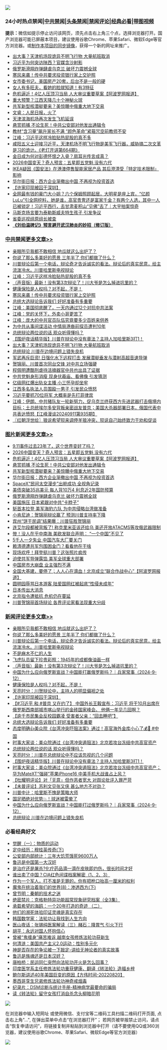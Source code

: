 ![](https://raw.githubusercontent.com/jsvpn/jsproxy/dev/64photo/fqnews-qr.jpg)

<div id="tt">
<h3>24小时热点禁闻|<a href="#%E4%B8%AD%E5%85%B1%E7%A6%81%E9%97%BB%E6%9B%B4%E5%A4%9A%E6%96%87%E7%AB%A0">中共禁闻</a>|<a href="#%E5%9B%BE%E7%89%87%E6%96%B0%E9%97%BB%E6%9B%B4%E5%A4%9A%E6%96%87%E7%AB%A0">头条禁闻</a>|<a href="#%E6%96%B0%E9%97%BB%E8%AF%84%E8%AE%BA%E6%9B%B4%E5%A4%9A%E6%96%87%E7%AB%A0">禁闻评论|<a href="#%E5%BF%85%E7%9C%8B%E7%BB%8F%E5%85%B8%E5%A5%BD%E6%96%87">经典必看</a>|<a href="https://696153.xyz/3" target="_blank">带图视频</a></h3>
<div><b>提示：</b>微信如提示停止访问该网页，须先点击右上角三个点，选择浏览器打开。国产浏览器可能已屏蔽本项目，建议使用谷歌Chrome、苹果Safari、微软Edge等官方浏览器。或<a href="%E5%88%B6%E4%BD%9Cgit%E7%A6%81%E9%97%BB%E9%95%9C%E5%83%8F.md">制作本项目的同步镜像</a>，获得一个新的网址来推广。</div>
<ul>

<li><a href="/cbnews/20240912/2087792.md">出大事？天津机场现诡异不明飞行物 大量航班取消</a></li>
<li><a href="/baitai/20240912/2087776.md">习近平为何突访陕西？官媒含沙射影</a></li>
<li><a href="/topimagenews/20240912/2087753.md">俄罗斯滑翔炸弹肆虐乌克兰 破坏力震撼全球</a></li>
<li><a href="/cbnews/20240913/2087937.md">寒风来袭！传中共要求投资银行家上交护照</a></li>
<li><a href="/cnnews/20240913/2087984.md">女市委书记，美国房产20套，后台不是一般的硬</a></li>
<li><a href="/lifebaike/20240913/2087868.md">女人有多旺夫，看她的脸就知道！有3特征</a></li>
<li><a href="/topimagenews/20240913/2087999.md">危机逼近！4亿人压顶习当局 人大审议重要草案【阿波罗网报道】</a></li>
<li><a href="/cnnews/20240913/2087962.md">重大预警？江西天降几十个神秘火球</a></li>
<li><a href="/topimagenews/20240913/2087959.md">共军新型核潜艇要来？美惊曝中俄重大地下交易</a></li>
<li><a href="/sohnews/20240912/2087775.md">文睿：人民日报，火了</a></li>
<li><a href="/itnews/20240913/2087908.md">天津滨海机场再次发生飞机延误</a></li>
<li><a href="/topimagenews/20240913/2087998.md">悬赏抓捕 不论生死！中共公安部对他发出通辑令</a></li>
<li><a href="/headline/20240913/2087933.md">教材“含习量”飙升家长不满 “颜色革命”紧箍咒空前教师不安</a></li>
<li><a href="/cbnews/20240913/2088008.md">江峰：习近平这样冷脸贴热屁股的真不多</a></li>
<li><a href="/sohnews/20240913/2088055.md">咸阳五义士迎接习近平，天津机场不明飞行物是美军飞行器，威胁搞二次文革是习的诡计。《老灯开讲第664期》</a></li>
<li><a href="/lifebaike/20240913/2088019.md">金日成为何对彭德怀恨之入骨？扇耳光传言成真？</a></li>
<li><a href="/topimagenews/20240913/2088009.md">2026中国变天？奇人预言：五星即五党魁 没有六代</a></li>
<li><a href="/headline/20240913/2087913.md">IKEA疑因《国安法》在港澳停售智能家居产品 其后澄清受「特定技术限制」影响</a></li>
<li><a href="/topimagenews/20240913/2087878.md">华尔街日报：西方企业渐撤出中国 不再视为投资首选</a></li>
<li><a href="/comments/20240913/2087955.md">【许家印现被囚于深圳】</a></li>
<li><a href="/sohnews/20240913/2088033.md">全网最有钱的豪门大小姐？六个保姆照顾起居，大明星是座上宾，“亿颜LuLu”引全网挖料，她是谁，高官贵冑还是富家千金？有两个人选，其中一人已被锁定！习近平西行，去甘肃麦积山“见佛”去了｜大宇拍案惊奇</a></li>
<li><a href="/cnnews/20240912/2087759.md">马斯克扬言要为泰勒斯威夫特生孩子 引发争议</a></li>
<li><a href="/baitai/20240913/2087875.md">省委巡视组原组长被查</a></li>
<li><b><a href="/comments/20200207/1272816.md" target="_blank">《刘伯温碑记》预言避开武汉肺炎的妙招（修订版）</a></b></li>
</ul>
</div>

<div class="catlist">
<h3><a href="/cbnews/" target="_blank">中共禁闻</a><span><a href="/cbnews/" target="_blank" rel="nofollow">更多文章>></a></span></h3>
<ul>
<li><a href="/comments/20240913/2088059.md" target="_blank">亲眼所见我都不敢相信 地瓜就这么出炉了？</a></li>
<li><a href="/comments/20240913/2088058.md" target="_blank">你说了那么多美好的愿景 三年半了 你们都做了什么？</a></li>
<li><a href="/comments/20240913/2088023.md" target="_blank">川普辩论后第一个电话，辩论奇才告诉诚实的看法。辩论后的真实民意，给主流泼冷水。川普哈里斯电视辩论</a></li>
<li><a href="/cbnews/20240913/2088008.md" target="_blank">江峰：习近平这样冷脸贴热屁股的真不多</a></li>
<li><a href="/comments/20240913/2087993.md" target="_blank">（声音版）最新！没有第3次辩论了！川大爷是怎么掉进坑里的？</a></li>
<li><a href="/comments/20240913/2087958.md" target="_blank">健康保险是人权吗？对不起，不是！</a></li>
<li><a href="/cbnews/20240913/2087937.md" target="_blank">寒风来袭！传中共要求投资银行家上交护照</a></li>
<li><a href="/comments/20240913/2087919.md" target="_blank">总统大选辩论告诉我们 好好准备有多重要</a></li>
<li><a href="/cbnews/20240913/2087897.md" target="_blank">江峰：美国彻底醒了，一天内通过12个对抗中共法案</a></li>
<li><a href="/cbnews/20240913/2087896.md" target="_blank">江峰：党的关怀下，外卖小哥更苦了</a></li>
<li><a href="/cbnews/20240913/2087895.md" target="_blank">江峰：庞大的中共官员队伍究竟要多少百姓来供养</a></li>
<li><a href="/cbnews/20240913/2087879.md" target="_blank">为中共从事间谍活动 中情局港裔前探员遭判10年</a></li>
<li><a href="/comments/20240912/2087857.md" target="_blank">总统辩论两位说的话 观众听得懂吗？</a></li>
<li><a href="/comments/20240912/2087833.md" target="_blank">【围炉夜话精华版】川普在辩论中没有章法？主持人加哈里斯3打1！</a></li>
<li><a href="/cbnews/20240912/2087792.md" target="_blank">出大事？天津机场现诡异不明飞行物 大量航班取消</a></li>
<li><a href="/comments/20240912/2087769.md" target="_blank">总统辩论 川普在边境问题上错失良机</a></li>
<li><a href="/cbnews/20240912/2087755.md" target="_blank">军武再斥巨资! 日强化水下远程打击 发展潜艇垂发与潜射高超音速导弹</a></li>
<li><a href="/cbnews/20240912/2087754.md" target="_blank">贺锦丽、川普首次同台交锋 对中共立场强硬</a></li>
<li><a href="/cbnews/20240912/2086998.md" target="_blank">程佩明遭酷刑虐待活摘器官中共也出具了证据</a></li>
<li><a href="/cbnews/20240912/2087609.md" target="_blank">中共党魁身形消瘦 现身伏羲庙、看佛像 引发猜测</a></li>
<li><a href="/cbnews/20240912/2087608.md" target="_blank">亿级网红爆出轨女主播 小三怀孕却坐牢</a></li>
<li><a href="/cbnews/20240912/2087607.md" target="_blank">江西多名执法人员围殴一男子 引发民众愤怒</a></li>
<li><a href="/cbnews/20240912/2087587.md" target="_blank">习近平要抓70位将军 大概率是先打菲律宾</a></li>
<li><a href="/cbnews/20240912/2087586.md" target="_blank">江峰：伊朗、中共猪队友一轮新努力，促乌克兰终获西方先进武器打击俄境内目标；土总统埃尔多安背叛亲密战友普京；美国大杀器部署日本，俄国代表中共表达愤怒【江峰漫谈20240911第935期】</a></li>
<li><a href="/cbnews/20240912/2087580.md" target="_blank">〖红朝浮世绘〗狼说希望狈来调停羊狼冲突，狈说自己始终致力于劝和促谈</a></li>

</ul>
</div>
<div class="catlist">
<h3><a href="/topimagenews/" target="_blank">图片新闻</a><span><a href="/topimagenews/" target="_blank" rel="nofollow">更多文章>></a></span></h3>
<ul>
<li><a href="/topimagenews/20240913/2088010.md" target="_blank">9.11事件过去23年了，这个世界变好了吗？</a></li>
<li><a href="/topimagenews/20240913/2088009.md" target="_blank">2026中国变天？奇人预言：五星即五党魁 没有六代</a></li>
<li><a href="/topimagenews/20240913/2087999.md" target="_blank">危机逼近！4亿人压顶习当局 人大审议重要草案【阿波罗网报道】</a></li>
<li><a href="/topimagenews/20240913/2087998.md" target="_blank">悬赏抓捕 不论生死！中共公安部对他发出通辑令</a></li>
<li><a href="/topimagenews/20240913/2087959.md" target="_blank">共军新型核潜艇要来？美惊曝中俄重大地下交易</a></li>
<li><a href="/topimagenews/20240913/2087878.md" target="_blank">华尔街日报：西方企业渐撤出中国 不再视为投资首选</a></li>
<li><a href="/topimagenews/20240912/2087849.md" target="_blank">SpaceX“民间太空漫步”出舱成功 全视角记录</a></li>
<li><a href="/topimagenews/20240912/2087817.md" target="_blank">美债突破35兆美元 每人背10万4 利息近2年国防预算</a></li>
<li><a href="/topimagenews/20240912/2087753.md" target="_blank">俄罗斯滑翔炸弹肆虐乌克兰 破坏力震撼全球</a></li>
<li><a href="/topimagenews/20240912/2087733.md" target="_blank">美国施压 日本紧跟对中共“卡脖子”</a></li>
<li><a href="/topimagenews/20240912/2087732.md" target="_blank">斩首本拉登 美军海豹六队 为中共侵略台湾做准备</a></li>
<li><a href="/topimagenews/20240912/2087731.md" target="_blank">小肯尼迪：贺锦丽辩论赢了 预测川普支持率下降</a></li>
<li><a href="/topimagenews/20240912/2087730.md" target="_blank">宾州“饼干民调”结果曝：川普狂胜贺锦丽</a></li>
<li><a href="/topimagenews/20240912/2087638.md" target="_blank">连艾尔段都被背叛了! 称克里米亚该还给乌 美还开放ATACMS等攻俄武器限制</a></li>
<li><a href="/topimagenews/20240912/2087535.md" target="_blank">惨！没人在乎中南海 美欧发联合声明： “一个中国”不见了</a></li>
<li><a href="/topimagenews/20240912/2087534.md" target="_blank">5千人一夕失业 中国汽车大厂要关门</a></li>
<li><a href="/topimagenews/20240912/2087532.md" target="_blank">赖清德遭共军包围困金门？看看他在干啥</a></li>
<li><a href="/topimagenews/20240912/2087531.md" target="_blank">现场欢呼！拜登挺川普？这张照片疯传</a></li>
<li><a href="/topimagenews/20240912/2087518.md" target="_blank">迫使共军导弹露馅 美军全球重大部署</a></li>
<li><a href="/topimagenews/20240912/2087481.md" target="_blank">中国房市大崩盘 业主强烈不满</a></li>
<li><a href="/topimagenews/20240912/2087429.md" target="_blank">全国大基建，要停了；人人心在滴血！北京成立“联合作战中心”【阿波罗网报道】</a></li>
<li><a href="/topimagenews/20240912/2087328.md" target="_blank">圆明园辱骂日本游客 陆爱国网红被起底“性侵未成年”</a></li>
<li><a href="/topimagenews/20240911/2087254.md" target="_blank">日本传出大消息</a></li>
<li><a href="/topimagenews/20240911/2087225.md" target="_blank">北京指令遭抵抗 危机仍在蔓延</a></li>
<li><a href="/topimagenews/20240911/2087092.md" target="_blank">川普贺锦丽首场辩论 各界评论家看法现重大分歧</a></li>

</ul>
</div>
<div class="catlist">
<h3><a href="/comments/" target="_blank">新闻评论</a><span><a href="/comments/" target="_blank" rel="nofollow">更多文章>></a></span></h3>
<ul>
<li><a href="/comments/20240913/2088059.md" target="_blank">亲眼所见我都不敢相信 地瓜就这么出炉了？</a></li>
<li><a href="/comments/20240913/2088058.md" target="_blank">你说了那么多美好的愿景 三年半了 你们都做了什么？</a></li>
<li><a href="/comments/20240913/2088023.md" target="_blank">川普辩论后第一个电话，辩论奇才告诉诚实的看法。辩论后的真实民意，给主流泼冷水。川普哈里斯电视辩论</a></li>
<li><a href="/comments/20240913/2088018.md" target="_blank">不是麻木不仁的人生</a></li>
<li><a href="/comments/20240913/2088017.md" target="_blank">飞虎队员留下珍贵彩照：1945年的成都像油画一样</a></li>
<li><a href="/comments/20240913/2087993.md" target="_blank">（声音版）最新！没有第3次辩论了！川大爷是怎么掉进坑里的？</a></li>
<li><a href="/comments/20240913/2087979.md" target="_blank">中国为什么应向俄罗斯宣战？中国能打赢俄罗斯吗？｜兵家常事（2024-9-12）</a></li>
<li><a href="/comments/20240913/2087958.md" target="_blank">健康保险是人权吗？对不起，不是！</a></li>
<li><a href="/comments/20240913/2087956.md" target="_blank">天亮时分：川贺辩论中，主持人的明显偏袒之处</a></li>
<li><a href="/comments/20240913/2087955.md" target="_blank">【许家印现被囚于深圳】</a></li>
<li><a href="/comments/20240913/2087935.md" target="_blank">【#习近平 和 #普京 又在约了】 中国外长王毅宣布：习近平 将于10月出席在俄罗斯西南部城市喀山举行的金砖国家峰会。 他俩一年见几回啊？</a></li>
<li><a href="/comments/20240913/2087923.md" target="_blank">【逾千市民集会反校园霸凌 受害者父亲：“回去睡吧”】</a></li>
<li><a href="/comments/20240913/2087919.md" target="_blank">总统大选辩论告诉我们 好好准备有多重要</a></li>
<li><a href="/comments/20240912/2087865.md" target="_blank">态度明确👍美众院《台湾冲突吓阻法案》通过！高官海外金库小心了💰👀 #中国</a></li>
<li><a href="/comments/20240912/2087860.md" target="_blank">时事大家谈：美众院通过《台湾冲突遏阻法》北京若攻台冻结中共高官资产</a></li>
<li><a href="/comments/20240912/2087857.md" target="_blank">总统辩论两位说的话 观众听得懂吗？</a></li>
<li><a href="/comments/20240912/2087838.md" target="_blank">天亮时分：川普在总统辩论中不应该忽视的几个问题</a></li>
<li><a href="/comments/20240912/2087833.md" target="_blank">【围炉夜话精华版】川普在辩论中没有章法？主持人加哈里斯3打1！</a></li>
<li><a href="/comments/20240912/2087821.md" target="_blank">时事大家谈：美众院通过《台湾冲突遏阻法》北京若攻台冻结中共高官资产；华为MateXT“强碰”苹果iPhone16 中美手机大战谁占上风？</a></li>
<li><a href="/comments/20240912/2087798.md" target="_blank">【杜耀明评论】对「无意」但作恶者宽大 对舆论批评入罪严苛</a></li>
<li><a href="/comments/20240912/2087797.md" target="_blank">【未普评论】苏利文见张又侠 甚么地方不对劲？</a></li>
<li><a href="/comments/20240912/2087795.md" target="_blank">川普中计：哈里斯不愧是策略大师</a></li>
<li><a href="/comments/20240912/2087790.md" target="_blank">国足晒绝对优势💥！球迷被雷晕了</a></li>
<li><a href="/comments/20240912/2087789.md" target="_blank">中国为什么应向俄罗斯宣战？中国能打过俄罗斯吗？｜兵家常事（2024-9-12）</a></li>
<li><a href="/comments/20240912/2087769.md" target="_blank">总统辩论 川普在边境问题上错失良机</a></li>

</ul>
</div>

<div class="catlist">
<h3>必看经典好文</h3>
<ul>
<li><a href="/comments/20200810/1377609.md" target="_blank">觉醒（一）：物质的运动</a></li>
<li><a href="/tculture/xiulian/20151108/468739.md" target="_blank">定中经历：穆桂英传奇(下)</a></li>
<li><a href="/comments/20200515/220430.md" target="_blank">公安部内部统计：三年大饥荒饿死9600万人</a></li>
<li><a href="/cnnews/20210213/1486568.md" target="_blank">鲁迅是中国第一大汉奸</a></li>
<li><a href="/comments/20240412/2024185.md" target="_blank">是治疗还是屠杀?化疗药品滴一滴在皮肤即灼伤，很长时间才好</a></li>
<li><a href="/comments/20230715/1908335.md" target="_blank">谁出卖了中国？CIA红色间谍档案解密（1、2、3）</a></li>
<li><a href="/comments/20221204/1819603.md" target="_blank">作为一个军人，打不准是无罪的，你有把枪口抬高一厘米的权利</a></li>
<li><a href="/topimagenews/20180527/948714.md" target="_blank">魔鬼在统治着我们的世界(8)：渗透西方(下)</a></li>
<li><a href="/comments/20230528/1889935.md" target="_blank">曾节明：秦朝的技术之迷</a></li>
<li><a href="/comments/20200705/783265.md" target="_blank">绝密禁片：克格勃特异功能超常现象研究档案（全3集）</a></li>
<li><a href="/comments/20231202/1968526.md" target="_blank">承载希望的海鸥：一个20年打造的奇迹 （二）</a></li>
<li><a href="/ssgc/20220828/1777549.md" target="_blank">他们的濒死体验印证灵魂是真实存在</a></li>
<li><a href="/comments/20220418/1721061.md" target="_blank">韩国数学家：法轮功让我找到人生方向</a></li>
<li><a href="/comments/20231223/1978148.md" target="_blank">医山夜话：张锡纯医案解读（三）赭石：降胃气 引火下行</a></li>
<li><a href="/comments/20180624/961987.md" target="_blank">胡平：永远对国人怀抱信心</a></li>
<li><a href="/comments/20211125/1657403.md" target="_blank">曾被“鬼缠身”痛苦难诉 越南女孩修炼法轮功获新生</a></li>
<li><a href="/comments/20230919/1935723.md" target="_blank">何清涟：美国共产主义2.0运动：性别多元化</a></li>
<li><a href="/tculture/20120629/35483.md" target="_blank">神是否存在的争论被一下敲定-讲给无神论者的真实故事</a></li>
<li><a href="/comments/20220814/1771410.md" target="_blank">鲁迅是族魂还是日本汉奸？</a></li>
<li><a href="/comments/20240318/2014289.md" target="_blank">唐柏桥：民运同仁突然向法轮功开火是怎么回事？</a></li>
<li><a href="/comments/20220416/1720335.md" target="_blank">印度医学系主任修炼法轮功重获健康、翻译《转法轮》造福乡梓</a></li>
<li><a href="/bannedvideo/20220821/1774387.md" target="_blank">鲍尔斯讲述40年美国巨变的原因【方伟时间-20220820】</a></li>
<li><a href="/topimagenews/20210214/1487270.md" target="_blank">墨西哥孪生兄弟修炼法轮功神奇戒烟毒</a></li>
<li><a href="/comments/20240403/2020547.md" target="_blank">纪录片：DSM诊断与统计手册-精神病学最要命的骗局</a></li>
<li><a href="/comments/20190512/1127015.md" target="_blank">读《转法轮》留守女孩打消自杀念头柳暗花明</a></li>

</ul>
</div>

![](https://raw.githubusercontent.com/jsvpn/jsproxy/dev/64photo/fqnews-qr.jpg)

在浏览器中输入短网址 或使用微信、支付宝等二维码工具扫描二维码打开页面, 点击右上角"...", 在弹出菜单中点击“在浏览器打开”； 若网页被举报禁止访问，请点击“恢复申请访问”，将链接复制并粘贴到浏览器中打开（请不要使用QQ或360浏览器，建议使用谷歌Chrome、苹果Safari、微软Edge等官方浏览器）

![](https://raw.githubusercontent.com/jsvpn/jsproxy/dev/64photo/wx.jpg)